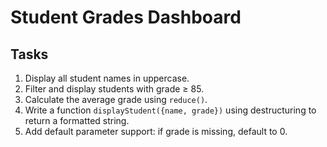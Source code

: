 # Student Grades Dashboard

## Tasks
1. Display all student names in uppercase.
2. Filter and display students with grade ≥ 85.
3. Calculate the average grade using `reduce()`.
4. Write a function `displayStudent({name, grade})` using destructuring to return a formatted string.
5. Add default parameter support: if grade is missing, default to 0.

